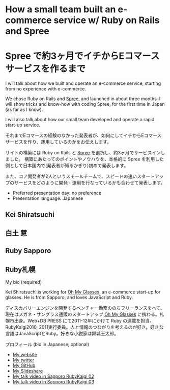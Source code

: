 # How a small team built an e-commerce service w/ Ruby on Rails and Spree
# Spree で約3ヶ月でイチからEコマースサービスを作るまで

I will talk about how we built and operate an e-commerce service, starting from no experience with e-commerce.

We chose Ruby on Rails and [Spree](http://github.com/spree/spree), and launched in about three months.
I will show tricks and know-how with coding Spree, for the first time in Japan (as far as I know).

I will also talk about how our small team developed and operate a rapid start-up service.

それまでEコマースの経験のなかった発表者が、如何にしてイチからEコマースサービスを作り、運用しているのかをお伝えします。

サイトの構築には Ruby on Rails と [Spree](http://github.com/spree/spree) を選択し、約3ヶ月でサービスインしました。
構築にあたってのポイントやノウハウを、本格的に Spree を利用した例として日本国内で(発表者が知るかぎり)初めて発表します。

また、コア開発者が2人というスモールチームで、スピードの速いスタートアップのサービスをどのように開発・運用を行なっているかも合わせて発表します。

- Preferred presentation day: no preference
- Presentation language: Japanese

## Kei Shiratsuchi
## 白土 慧

## Ruby Sapporo
## Ruby札幌

My bio (required)

Kei Shiratsuchi is working for [Oh My Glasses](http://www.ohmyglasses.jp), an e-commerce start-up for glasses.
He is from Sapporo, and loves JavaScript and Ruby.

ディスカバリーエンジンを開発するベンチャー勤務ののちフリーランスをへて、現在はメガネ・サングラス通販のスタートアップ [Oh My Glasses](http://www.ohmyglasses.jp) に携わる。札幌市出身。Web+DB PRESS にて2011-12年にかけて Ruby の連載を担当。RubyKaigi2010, 2011実行委員。人と情報のつながりを考えるのが好き。好きな言語はJavaScriptとRuby。好きな小説家は舞城王太郎。

プロフィール (bio in Japanese; optional)

- [My website](http://kei-s.hatenablog.com/)
- [My twitter](https://twitter.com/#!/kei_s)
- [My GitHub](https://github.com/kei-s)
- [My Slideshare](http://www.slideshare.net/kei_s)
- [My talk video in Sapporo RubyKaigi 02](http://www.nicovideo.jp/watch/sm9161641)
- [My talk video in Sapporo RubyKaigi 03](http://www.nicovideo.jp/watch/sm12979293)
